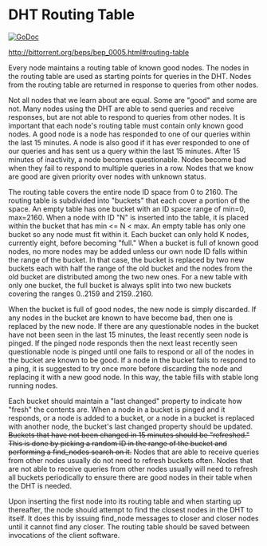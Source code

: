 # DHT Routing Table

[![GoDoc](https://godoc.org/github.com/bttown/routing-table?status.svg)](https://godoc.org/github.com/bttown/routing-table)

http://bittorrent.org/beps/bep_0005.html#routing-table

Every node maintains a routing table of known good nodes. The nodes in the routing table are used as starting points for queries in the DHT. Nodes from the routing table are returned in response to queries from other nodes.

Not all nodes that we learn about are equal. Some are "good" and some are not. Many nodes using the DHT are able to send queries and receive responses, but are not able to respond to queries from other nodes. It is important that each node's routing table must contain only known good nodes. A good node is a node has responded to one of our queries within the last 15 minutes. A node is also good if it has ever responded to one of our queries and has sent us a query within the last 15 minutes. After 15 minutes of inactivity, a node becomes questionable. Nodes become bad when they fail to respond to multiple queries in a row. Nodes that we know are good are given priority over nodes with unknown status.

The routing table covers the entire node ID space from 0 to 2160. The routing table is subdivided into "buckets" that each cover a portion of the space. An empty table has one bucket with an ID space range of min=0, max=2160. When a node with ID "N" is inserted into the table, it is placed within the bucket that has min &lt;= N &lt; max. An empty table has only one bucket so any node must fit within it. Each bucket can only hold K nodes, currently eight, before becoming "full." When a bucket is full of known good nodes, no more nodes may be added unless our own node ID falls within the range of the bucket. In that case, the bucket is replaced by two new buckets each with half the range of the old bucket and the nodes from the old bucket are distributed among the two new ones. For a new table with only one bucket, the full bucket is always split into two new buckets covering the ranges 0..2159 and 2159..2160.

When the bucket is full of good nodes, the new node is simply discarded. If any nodes in the bucket are known to have become bad, then one is replaced by the new node. If there are any questionable nodes in the bucket have not been seen in the last 15 minutes, the least recently seen node is pinged. If the pinged node responds then the next least recently seen questionable node is pinged until one fails to respond or all of the nodes in the bucket are known to be good. If a node in the bucket fails to respond to a ping, it is suggested to try once more before discarding the node and replacing it with a new good node. In this way, the table fills with stable long running nodes.

Each bucket should maintain a "last changed" property to indicate how "fresh" the contents are. When a node in a bucket is pinged and it responds, or a node is added to a bucket, or a node in a bucket is replaced with another node, the bucket's last changed property should be updated. <del>Buckets that have not been changed in 15 minutes should be "refreshed." This is done by picking a random ID in the range of the bucket and performing a find_nodes search on it.</del> Nodes that are able to receive queries from other nodes usually do not need to refresh buckets often. Nodes that are not able to receive queries from other nodes usually will need to refresh all buckets periodically to ensure there are good nodes in their table when the DHT is needed.

Upon inserting the first node into its routing table and when starting up thereafter, the node should attempt to find the closest nodes in the DHT to itself. It does this by issuing find_node messages to closer and closer nodes until it cannot find any closer. The routing table should be saved between invocations of the client software.